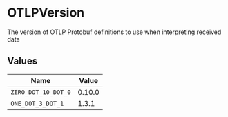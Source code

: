 # OTLPVersion

The version of OTLP Protobuf definitions to use when interpreting received data


## Values

| Name                | Value               |
| ------------------- | ------------------- |
| `ZERO_DOT_10_DOT_0` | 0.10.0              |
| `ONE_DOT_3_DOT_1`   | 1.3.1               |